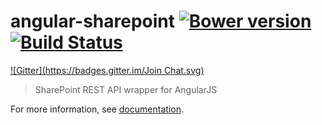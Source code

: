 # angular-sharepoint [![Bower version](https://badge.fury.io/bo/angular-sharepoint.png)](http://badge.fury.io/bo/angular-sharepoint) [![Build Status](https://travis-ci.org/ExpertsInside/angular-sharepoint.png)](https://travis-ci.org/ExpertsInside/angular-sharepoint)
[![Gitter](https://badges.gitter.im/Join Chat.svg)](https://gitter.im/ExpertsInside/angular-sharepoint?utm_source=badge&utm_medium=badge&utm_campaign=pr-badge&utm_content=badge)
> SharePoint REST API wrapper for AngularJS

For more information, see [documentation](http://expertsinside.github.io/angular-sharepoint).
